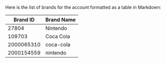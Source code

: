 Here is the list of brands for the account formatted as a table in Markdown:

| Brand ID     | Brand Name  |
|--------------|-------------|
| 27804        | Nintendo    |
| 109703       | Coca Cola   |
| 2000065310   | coca-cola   |
| 2000154559   | nintendo    |